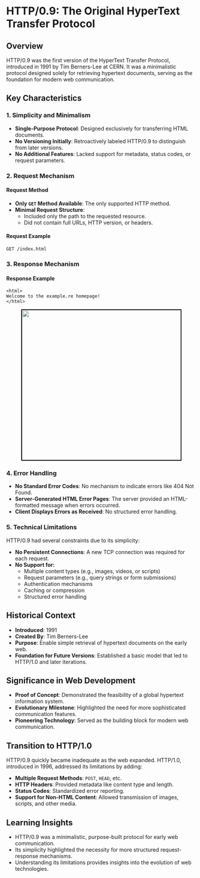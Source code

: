 # HTTP/0.9: The Original HyperText Transfer Protocol

## Overview
HTTP/0.9 was the first version of the HyperText Transfer Protocol, introduced in 1991 by Tim Berners-Lee at CERN. It was a minimalistic protocol designed solely for retrieving hypertext documents, serving as the foundation for modern web communication.

## Key Characteristics

### 1. Simplicity and Minimalism
- **Single-Purpose Protocol**: Designed exclusively for transferring HTML documents.
- **No Versioning Initially**: Retroactively labeled HTTP/0.9 to distinguish from later versions.
- **No Additional Features**: Lacked support for metadata, status codes, or request parameters.

### 2. Request Mechanism
#### Request Method
- **Only `GET` Method Available**: The only supported HTTP method.
- **Minimal Request Structure**:
  - Included only the path to the requested resource.
  - Did not contain full URLs, HTTP version, or headers.

#### Request Example
```
GET /index.html
```

### 3. Response Mechanism

#### Response Example
```
<html>
Welcome to the example.re homepage!
</html>
```

<figure>
  <div align="center">
    <img src="/data/http/http0.9/asset/0.9.png" height="400" width="700" style="border: 2px solid black;">
  </div>
  <figcaption style="text-align: center"></figcaption>  
</figure>
<!-- 
<img src="/data/http/http0.9/asset/0.9.png" height=400 width=500> -->

### 4. Error Handling
- **No Standard Error Codes**: No mechanism to indicate errors like 404 Not Found.
- **Server-Generated HTML Error Pages**: The server provided an HTML-formatted message when errors occurred.
- **Client Displays Errors as Received**: No structured error handling.

### 5. Technical Limitations
HTTP/0.9 had several constraints due to its simplicity:
- **No Persistent Connections**: A new TCP connection was required for each request.
- **No Support for:**
  - Multiple content types (e.g., images, videos, or scripts)
  - Request parameters (e.g., query strings or form submissions)
  - Authentication mechanisms
  - Caching or compression
  - Structured error handling

## Historical Context
- **Introduced**: 1991
- **Created By**: Tim Berners-Lee
- **Purpose**: Enable simple retrieval of hypertext documents on the early web.
- **Foundation for Future Versions**: Established a basic model that led to HTTP/1.0 and later iterations.

## Significance in Web Development
- **Proof of Concept**: Demonstrated the feasibility of a global hypertext information system.
- **Evolutionary Milestone**: Highlighted the need for more sophisticated communication features.
- **Pioneering Technology**: Served as the building block for modern web communication.

## Transition to HTTP/1.0
HTTP/0.9 quickly became inadequate as the web expanded. HTTP/1.0, introduced in 1996, addressed its limitations by adding:
- **Multiple Request Methods**: `POST`, `HEAD`, etc.
- **HTTP Headers**: Provided metadata like content type and length.
- **Status Codes**: Standardized error reporting.
- **Support for Non-HTML Content**: Allowed transmission of images, scripts, and other media.

## Learning Insights
- HTTP/0.9 was a minimalistic, purpose-built protocol for early web communication.
- Its simplicity highlighted the necessity for more structured request-response mechanisms.
- Understanding its limitations provides insights into the evolution of web technologies.


